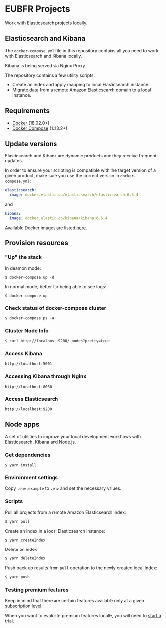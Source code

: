 # EUBFR Projects

Work with Elasticsearch projects locally.

## Elasticsearch and Kibana

The `docker-compose.yml` file in this repository contains all you need to work with Elasticsearch and Kibana locally.

Kibana is being served via Nginx Proxy.

The repository contains a few utility scripts:

- Create an index and apply mapping to local Elasticsearch instance.
- Migrate data from a remote Amazon Elasticsearch domain to a local instance.

## Requirements

- [Docker](https://www.docker.com/) (18.02.0+)
- [Docker Compose](https://docs.docker.com/compose/) (1.23.2+)

## Update versions

Elasticsearch and Kibana are dynamic products and they receive frequent updates.

In order to ensure your scripting is compatible with the target version of a given product, make sure you use the correct version in `docker-compose.yml`:

```yml
elasticsearch:
  image: docker.elastic.co/elasticsearch/elasticsearch:6.5.4
```

and

```yml
kibana:
  image: docker.elastic.co/kibana/kibana:6.5.4
```

Available Docker images are listed [here](https://www.docker.elastic.co/#).

## Provision resources

### "Up" the stack

In deamon mode:

```
$ docker-compose up -d
```

In normal mode, better for being able to see logs:

```
$ docker-compose up
```

### Check status of docker-compose cluster

```
$ docker-compose ps -a
```

### Cluster Node Info

```
$ curl http://localhost:9200/_nodes?pretty=true
```

### Access Kibana

```
http://localhost:5601
```

### Accessing Kibana through Nginx

```
http://localhost:8080
```

### Access Elasticsearch

```
http://localhost:9200
```

## Node apps

A set of utilities to improve your local development workflows with Elasticsearch, Kibana and Node.js.

### Get dependencies

```sh
$ yarn install
```

### Environment settings

Copy `.env.example` to `.env` and set the necessary values.

### Scripts

Pull all projects from a remote Amazon Elasticsearch index:

```sh
$ yarn pull
```

Create an index in a local Elasticsearch instance:

```sh
$ yarn createIndex
```

Delete an index

```sh
$ yarn deleteIndex
```

Push back up results from `pull` operation to the newly created local index:

```sh
$ yarn push
```

### Testing premium features

Keep in mind that there are certain features available only at a given [subscription level](https://www.elastic.co/subscriptions).

When you want to evaluate premium features locally, you will need to [start a trial](https://www.elastic.co/guide/en/elasticsearch/reference/6.3/start-trial.html).
